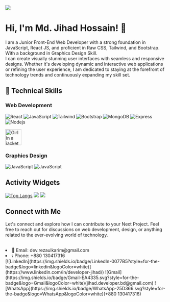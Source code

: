 
![](https://i.ibb.co/Y2KV7Y4/Linked-In-Cover-Design.gif)

# Hi, I'm Md. Jihad Hossain! 👋
I am a Junior Front-End Web Developer with a strong foundation in JavaScript, React JS, and proficient in Raw CSS, Tailwind, and Bootstrap. With a background in Graphics Design Skill. </br>
I can create visually stunning user interfaces with seamless and responsive designs. Whether it's developing dynamic and interactive web applications or refining the user experience, I am dedicated to staying at the forefront of technology trends and continuously expanding my skill set.

## 🧠 Technical Skills
### Web Development
![React](https://img.shields.io/badge/React-61DAFB.svg?style=for-the-badge&logo=React&logoColor=black)
![JavaScript](https://img.shields.io/badge/JavaScript-F7DF1E.svg?style=for-the-badge&logo=JavaScript&logoColor=black)
![Tailwind](https://img.shields.io/badge/Tailwind%20CSS-06B6D4.svg?style=for-the-badge&logo=Tailwind-CSS&logoColor=white)
![Bootstrap](https://img.shields.io/badge/Bootstrap-7952B3.svg?style=for-the-badge&logo=Bootstrap&logoColor=white)
![MongoDB](https://img.shields.io/badge/MongoDB-47A248.svg?style=for-the-badge&logo=MongoDB&logoColor=white)
![Express](https://img.shields.io/badge/Express-000000.svg?style=for-the-badge&logo=Express&logoColor=white)
![Nodejs](https://img.shields.io/badge/Node.js-339933.svg?style=for-the-badge&logo=nodedotjs&logoColor=white)

<img src="https://media.licdn.com/dms/image/D5635AQH70z1B0eJRVA/profile-framedphoto-shrink_100_100/0/1704446429810?e=1705986000&v=beta&t=W747fgAAKW4EtnmBoqDNuQFfOB_lcyYYxQZcOloj_JA" alt="Girl in a jacket" width="50">

### Graphics Design
![JavaScript](https://img.shields.io/badge/Adobe%20Illustrator-FF9A00.svg?style=for-the-badge&logo=Adobe-Illustrator&logoColor=white)
![JavaScript](https://img.shields.io/badge/Adobe%20Photoshop-31A8FF.svg?style=for-the-badge&logo=Adobe-Photoshop&logoColor=white)

## Activity Widgets
[![Top Langs](https://github-readme-stats.vercel.app/api/top-langs/?username=Developer-Jihad)](https://github.com/anuraghazra/github-readme-stats) 
![](https://github-readme-streak-stats.herokuapp.com/?user=Developer-Jihad) 
![](https://komarev.com/ghpvc/?username=Developer-Jihad) </br>

## Connect with Me
Let's connect and explore how I can contribute to your Next Project. Feel free to reach out for discussions on web development, design, or anything related to the ever-evolving world of technology. </br> </br>
<li>📧 Email: dev.rezaulkarim@gmail.com</li>
<li>📞 Phone: +880 130417316</li>
[![LinkedIn](https://img.shields.io/badge/LinkedIn-0077B5?style=for-the-badge&logo=linkedin&logoColor=white)](https://www.linkedin.com/in/developer-jihad/)
![Gmail](https://img.shields.io/badge/Gmail-EA4335.svg?style=for-the-badge&logo=Gmail&logoColor=white)(jihad.developer.bd@gmail.com)
![WhatsApp](https://img.shields.io/badge/WhatsApp-25D366.svg?style=for-the-badge&logo=WhatsApp&logoColor=white)(+880 130417316)

<!---![GitHub stats](https://github-readme-stats.vercel.app/api?username=Developer-Jihad&show_icons=true&count_private=true) </br> --->

<!---
## My Current Activities
👩‍💻 I'm currently working on...

🧠 I'm currently learning...

👯‍♀️ I'm looking to collaborate on...

🤔 I'm looking for help with...

💬 Ask me about...

📫 How to reach me...

😄 Pronouns...

⚡️ Fun fact...
Developer-Jihad/Developer-Jihad is a ✨ special ✨ repository because its `README.md` (this file) appears on your GitHub profile.
You can click the Preview link to take a look at your changes.
--->
